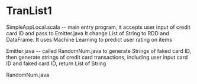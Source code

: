 # TranList1
SimpleAppLocal.scala -- main entry program, it accepts user input of credit card ID and pass to Emitter.java
It change List of String to RDD and DataFrame.
It uses Machine Learning to predict user rating on items

Emitter.java -- called RandomNum.java to generate Strings of faked card ID, then generate strings of credit card transactions, including user input card ID and faked card ID, return List of String

RandomNum.java
